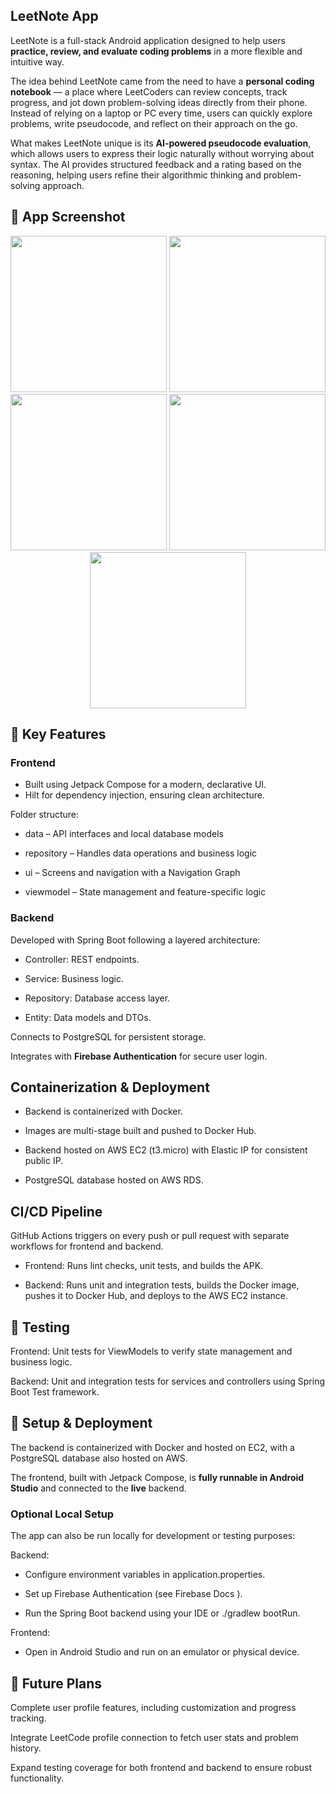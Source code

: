## LeetNote App
LeetNote is a full-stack Android application designed to help users **practice, review, and evaluate coding problems** in a more flexible and intuitive way.

The idea behind LeetNote came from the need to have a **personal coding notebook** — a place where LeetCoders can review concepts, track progress, and jot down problem-solving ideas directly from their phone. Instead of relying on a laptop or PC every time, users can quickly explore problems, write pseudocode, and reflect on their approach on the go.

What makes LeetNote unique is its **AI-powered pseudocode evaluation**, which allows users to express their logic naturally without worrying about syntax. The AI provides structured feedback and a rating based on the reasoning, helping users refine their algorithmic thinking and problem-solving approach.

## 📱 App Screenshot
<p align="center">
  <img src="https://github.com/user-attachments/assets/ff0671c5-9479-4682-945d-f2570fa70682" width="250"/>
  <img src="https://github.com/user-attachments/assets/54ecea16-66fd-418e-a3a4-02238a37a2e8" width="250"/>
  <img src="https://github.com/user-attachments/assets/e93f71c5-e777-4665-8e7c-971f651803b0" width="250"/>
  <img src="https://github.com/user-attachments/assets/d08df5fe-c1ee-4ff1-8238-8c72ec171881" width="250"/>
  <img src="https://github.com/user-attachments/assets/339353d1-e771-46c4-8ed5-041231428878" width="250"/>
</p>

## 🚀 Key Features

### Frontend
- Built using Jetpack Compose for a modern, declarative UI.
- Hilt for dependency injection, ensuring clean architecture.

Folder structure:

- data – API interfaces and local database models

- repository – Handles data operations and business logic

- ui – Screens and navigation with a Navigation Graph

- viewmodel – State management and feature-specific logic

### Backend

Developed with Spring Boot following a layered architecture:

- Controller: REST endpoints.

- Service: Business logic.

- Repository: Database access layer.

- Entity: Data models and DTOs.

Connects to PostgreSQL for persistent storage.

Integrates with **Firebase Authentication** for secure user login.



## Containerization & Deployment

- Backend is containerized with Docker.

- Images are multi-stage built and pushed to Docker Hub.

- Backend hosted on AWS EC2 (t3.micro) with Elastic IP for consistent public IP.

- PostgreSQL database hosted on AWS RDS.

## CI/CD Pipeline
GitHub Actions triggers on every push or pull request with separate workflows for frontend and backend.

- Frontend: Runs lint checks, unit tests, and builds the APK.

- Backend: Runs unit and integration tests, builds the Docker image, pushes it to Docker Hub, and deploys to the AWS EC2 instance.

## 🧪 Testing

Frontend: Unit tests for ViewModels to verify state management and business logic.

Backend: Unit and integration tests for services and controllers using Spring Boot Test framework.


## 🚀 Setup & Deployment
The backend is containerized with Docker and hosted on EC2, with a PostgreSQL database also hosted on AWS.

The frontend, built with Jetpack Compose, is **fully runnable in Android Studio** and connected to the **live** backend.


### Optional Local Setup

The app can also be run locally for development or testing purposes:

Backend:

- Configure environment variables in application.properties.

- Set up Firebase Authentication (see Firebase Docs
).

- Run the Spring Boot backend using your IDE or ./gradlew bootRun.

Frontend:

- Open in Android Studio and run on an emulator or physical device.

## 🔮 Future Plans

Complete user profile features, including customization and progress tracking.

Integrate LeetCode profile connection to fetch user stats and problem history.

Expand testing coverage for both frontend and backend to ensure robust functionality.

